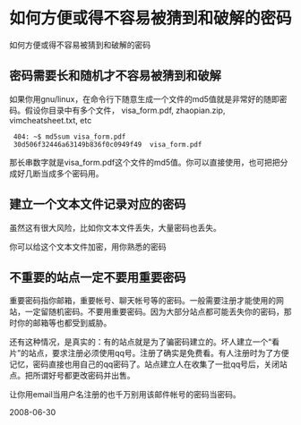 # 如何方便或得不容易被猜到和破解的密码

如何方便或得不容易被猜到和破解的密码

## 密码需要长和随机才不容易被猜到和破解

如果你用gnu/linux，在命令行下随意生成一个文件的md5值就是非常好的随即密码。假设你目录中有多个文件， visa_form.pdf, zhaopian.zip, vimcheatsheet.txt, etc

     
     404: ~$ md5sum visa_form.pdf 
     30d506f32446a63149b836f0c0949f49  visa_form.pdf

那长串数字就是visa_form.pdf这个文件的md5值。你可以直接使用，也可把把分成好几断当成多个密码用。

## 建立一个文本文件记录对应的密码

虽然这有很大风险，比如你文本文件丢失，大量密码也丢失。

你可以给这个文本文件加密，用你熟悉的密码

## 不重要的站点一定不要用重要密码

重要密码指你邮箱，重要帐号、聊天帐号等的密码。一般需要注册才能使用的网站，一定留随机密码。不要用重要密码。因为大部分站点都可能丢失你的密码，那时你的邮箱等也都受到威胁。

还有这种情况，是真实的：有的站点就是为了骗密码建立的。坏人建立一个“看片”的站点，要求注册必须使用qq号。注册了确实是免费看。有人注册时为了方便记忆，密码直接也用自己的qq密码了。站点建立人在收集了一批qq号后，关闭站点。把所谓好号都更改密码并出售。

让你用email当用户名注册的也千万别用该邮件帐号的密码当密码。


2008-06-30